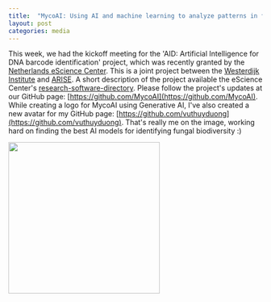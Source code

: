 ```yaml
---
title:  "MycoAI: Using AI and machine learning to analyze patterns in fungal biodiversity genomics"
layout: post
categories: media
---
```


This week, we had the kickoff meeting for the 'AID: Artificial Intelligence for DNA barcode identification' project, which was recently granted by 
the [Netherlands eScience Center](https://www.esciencecenter.nl/). This is a joint project between the [Westerdijk Institute](https://wi.knaw.nl/) 
and [ARISE](https://www.arise-biodiversity.nl/). A short description of the project available 
the eScience Center's [research-software-directory](https://research-software-directory.org/projects/aid?fbclid=IwAR3rXExmEbWzL8B9DMOIWDWNJ6Vg7ElV6HLFVR56wPP6OJe5bVinqLqQ60E).
Please follow the project's updates at our GitHub page: [https://github.com/MycoAI](https://github.com/MycoAI).
While creating a logo for MycoAI using Generative AI, I've also created a new avatar for my GitHub page: [https://github.com/vuthuyduong](https://github.com/vuthuyduong). 
That's really me on the image, working hard on finding the best AI models for identifying fungal biodiversity :)

<img src="https://github.com/vuthuyduong/vuthuyduong.github.io/assets/24915122/0a599921-f650-4334-8ce9-bc27a63aa4d8" height="300"/>

